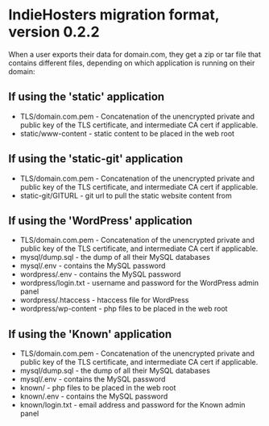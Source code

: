 # IndieHosters migration format, version 0.2.2

When a user exports their data for domain.com, they get a zip or tar file that contains different files, depending on which application is
running on their domain:

## If using the 'static' application

* TLS/domain.com.pem - Concatenation of the unencrypted private and public key of the TLS certificate, and intermediate CA cert if applicable.
* static/www-content - static content to be placed in the web root

## If using the 'static-git' application

* TLS/domain.com.pem - Concatenation of the unencrypted private and public key of the TLS certificate, and intermediate CA cert if applicable.
* static-git/GITURL - git url to pull the static website content from

## If using the 'WordPress' application

* TLS/domain.com.pem - Concatenation of the unencrypted private and public key of the TLS certificate, and intermediate CA cert if applicable.
* mysql/dump.sql - the dump of all their MySQL databases
* mysql/.env - contains the MySQL password
* wordpress/.env - contains the MySQL password
* wordpress/login.txt - username and password for the WordPress admin panel
* wordpress/.htaccess - htaccess file for WordPress
* wordpress/wp-content - php files to be placed in the web root

## If using the 'Known' application

* TLS/domain.com.pem - Concatenation of the unencrypted private and public key of the TLS certificate, and intermediate CA cert if applicable.
* mysql/dump.sql - the dump of all their MySQL databases
* mysql/.env - contains the MySQL password
* known/ - php files to be placed in the web root
* known/.env - contains the MySQL password
* known/login.txt - email address and password for the Known admin panel
